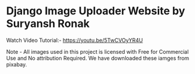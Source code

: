 # Django Image Uploader Website by Suryansh Ronak
Watch Video Tutorial:- https://youtu.be/5TwCVOyYR4U

Note - All images used in this project is licensed with Free for Commercial Use and No attribution Required. We have downloaded these iamges from pixabay. 
 
